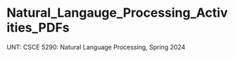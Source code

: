 # Natural_Langauge_Processing_Activities_PDFs
UNT: CSCE 5290: Natural Language Processing, Spring 2024
